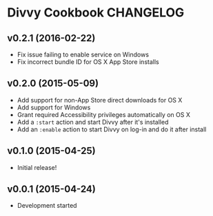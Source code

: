 Divvy Cookbook CHANGELOG
========================

v0.2.1 (2016-02-22)
-------------------
- Fix issue failing to enable service on Windows
- Fix incorrect bundle ID for OS X App Store installs

v0.2.0 (2015-05-09)
-------------------
- Add support for non-App Store direct downloads for OS X
- Add support for Windows
- Grant required Accessibility privileges automatically on OS X
- Add a `:start` action and start Divvy after it's installed
- Add an `:enable` action to start Divvy on log-in and do it after install

v0.1.0 (2015-04-25)
-------------------
- Initial release!

v0.0.1 (2015-04-24)
-------------------
- Development started
